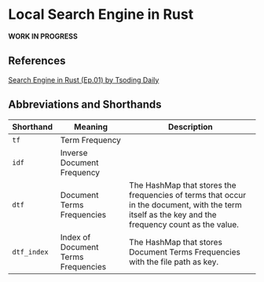 # Local Search Engine in Rust

**WORK IN PROGRESS**

## References

[Search Engine in Rust (Ep.01) by Tsoding Daily](https://www.youtube.com/watch?v=hm5xOJiVEeg)

## Abbreviations and Shorthands

| Shorthand | Meaning                             | Description                                                                                                                                        |
| --------- | ----------------------------------- | -------------------------------------------------------------------------------------------------------------------------------------------------- |
| `tf`        | Term Frequency                      |                                                                                                                                                    |
| `idf`       | Inverse Document Frequency          |                                                                                                                                                    |
| `dtf`       | Document Terms Frequencies          | The HashMap that stores the frequencies of terms that occur in the document, with the term itself as the key and the frequency count as the value. |
| `dtf_index` | Index of Document Terms Frequencies | The HashMap that stores Document Terms Frequencies with the file path as key.                                                                      |
